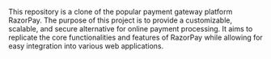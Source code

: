 This repository is a clone of the popular payment gateway platform RazorPay. The purpose of this project is to provide a customizable, scalable, and secure alternative for online payment processing. It aims to replicate the core functionalities and features of RazorPay while allowing for easy integration into various web applications.
